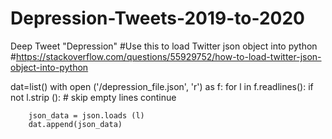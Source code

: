# Depression-Tweets-2019-to-2020
Deep Tweet "Depression"
#Use this to load Twitter json object into python
#https://stackoverflow.com/questions/55929752/how-to-load-twitter-json-object-into-python

dat=list()
with open ('/depression_file.json', 'r') as f:
    for l in f.readlines():
        if not l.strip (): # skip empty lines
            continue

        json_data = json.loads (l)
        dat.append(json_data)
